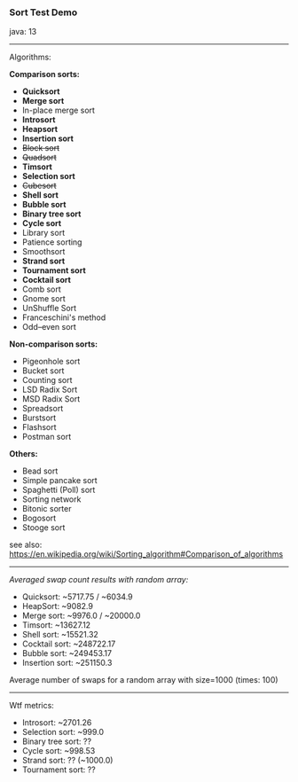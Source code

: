 ### Sort Test Demo

java: 13

---

Algorithms:

**Comparison sorts:**

* **Quicksort**
* **Merge sort**
* In-place merge sort
* **Introsort**
* **Heapsort**
* **Insertion sort**
* ~~Block sort~~
* ~~Quadsort~~ 
* **Timsort**
* **Selection sort**
* ~~Cubesort~~
* **Shell sort**
* **Bubble sort**
* **Binary tree sort**
* **Cycle sort**
* Library sort
* Patience sorting 
* Smoothsort
* **Strand sort**
* **Tournament sort**
* **Cocktail sort**
* Comb sort
* Gnome sort
* UnShuffle Sort
* Franceschini's method
* Odd–even sort

**Non-comparison sorts:**

* Pigeonhole sort
* Bucket sort 
* Counting sort
* LSD Radix Sort
* MSD Radix Sort
* Spreadsort
* Burstsort
* Flashsort
* Postman sort

**Others:**

* Bead sort
* Simple pancake sort 	
* Spaghetti (Poll) sort
* Sorting network
* Bitonic sorter
* Bogosort
* Stooge sort


see also: https://en.wikipedia.org/wiki/Sorting_algorithm#Comparison_of_algorithms

---

_Averaged swap count results with random array:_

* Quicksort: ~5717.75 / ~6034.9
* HeapSort: ~9082.9
* Merge sort: ~9976.0 / ~20000.0
* Timsort: ~13627.12
* Shell sort: ~15521.32
* Cocktail sort: ~248722.17
* Bubble sort: ~249453.17
* Insertion sort: ~251150.3

Average number of swaps for a random array with size=1000 (times: 100)

---

Wtf metrics:

* Introsort: ~2701.26
* Selection sort: ~999.0
* Binary tree sort: ??
* Cycle sort: ~998.53
* Strand sort: ?? (~1000.0)
* Tournament sort: ??
